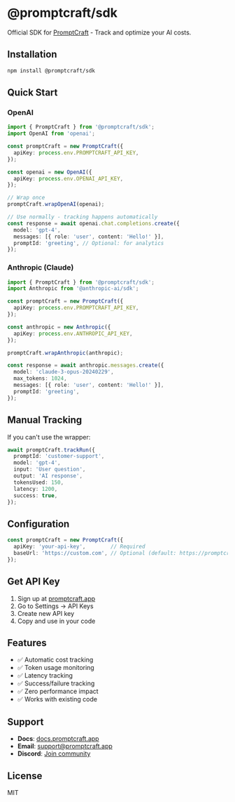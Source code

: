 # @promptcraft/sdk

Official SDK for [PromptCraft](https://promptcraft.app) - Track and optimize your AI costs.

## Installation

```bash
npm install @promptcraft/sdk
```

## Quick Start

### OpenAI

```typescript
import { PromptCraft } from '@promptcraft/sdk';
import OpenAI from 'openai';

const promptCraft = new PromptCraft({
  apiKey: process.env.PROMPTCRAFT_API_KEY,
});

const openai = new OpenAI({
  apiKey: process.env.OPENAI_API_KEY,
});

// Wrap once
promptCraft.wrapOpenAI(openai);

// Use normally - tracking happens automatically
const response = await openai.chat.completions.create({
  model: 'gpt-4',
  messages: [{ role: 'user', content: 'Hello!' }],
  promptId: 'greeting', // Optional: for analytics
});
```

### Anthropic (Claude)

```typescript
import { PromptCraft } from '@promptcraft/sdk';
import Anthropic from '@anthropic-ai/sdk';

const promptCraft = new PromptCraft({
  apiKey: process.env.PROMPTCRAFT_API_KEY,
});

const anthropic = new Anthropic({
  apiKey: process.env.ANTHROPIC_API_KEY,
});

promptCraft.wrapAnthropic(anthropic);

const response = await anthropic.messages.create({
  model: 'claude-3-opus-20240229',
  max_tokens: 1024,
  messages: [{ role: 'user', content: 'Hello!' }],
  promptId: 'greeting',
});
```

## Manual Tracking

If you can't use the wrapper:

```typescript
await promptCraft.trackRun({
  promptId: 'customer-support',
  model: 'gpt-4',
  input: 'User question',
  output: 'AI response',
  tokensUsed: 150,
  latency: 1200,
  success: true,
});
```

## Configuration

```typescript
const promptCraft = new PromptCraft({
  apiKey: 'your-api-key',        // Required
  baseUrl: 'https://custom.com', // Optional (default: https://promptcraft.app)
});
```

## Get API Key

1. Sign up at [promptcraft.app](https://promptcraft.app)
2. Go to Settings → API Keys
3. Create new API key
4. Copy and use in your code

## Features

- ✅ Automatic cost tracking
- ✅ Token usage monitoring
- ✅ Latency tracking
- ✅ Success/failure tracking
- ✅ Zero performance impact
- ✅ Works with existing code

## Support

- **Docs**: [docs.promptcraft.app](https://docs.promptcraft.app)
- **Email**: support@promptcraft.app
- **Discord**: [Join community](https://discord.gg/promptcraft)

## License

MIT
